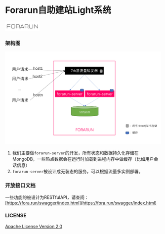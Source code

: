 # Forarun自助建站Light系统

![logo](logo/forarun.png)

### 架构图
![forarun-arch](forarun-arch.png)
1. 我们主要做`forarun-server`的开发，所有状态和数据持久化存储在MongoDB，一些热点数据会在运行时加载到进程内存中做缓存（比如用户会话信息）
2. `forarun-server`被设计成无装态的服务，可以根据流量多实例部署。
### 开放接口文档
一些功能的被设计为RESTfulAPI，请查阅：[https://fora.run/swagger/index.html](https://fora.run/swagger/index.html)

### LICENSE
[Apache License Version 2.0](LICENSE)
